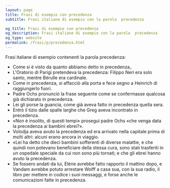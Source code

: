 ```yaml
---
layout: page
title: Frasi di esempio con precedenza 
subtitle: Frasi italiane di esempio con la parola  precedenza

og_title: Frasi di esempio con precedenza 
og_description: Frasi italiane di esempio con la parola  precedenza
og_type: website
permalink: /frasi/p/precedenza.html
---
```


Frasi italiane di esempio contenenti la parola precedenza:


- Come si è visto da quanto abbiamo detto in precedenza,.
- L'Oratorio di Parigi pretendeva la precedenza: Filippo Neri era solo santo, mentre Bérulle era cardinale.
- Come in precedenza, si affacciò alla porta e fece segno a Heinrich di raggiungerlo fuori.
- Padre Ochs pronunciò la frase seguente come se confermasse qualcosa già dichiarato in precedenza.
- Lei gli porse la guancia, come già aveva fatto in precedenza quella sera.
- Entrò il tizio dalle spalle larghe che Greg aveva incontrato in precedenza.
- «Non è insolito, di questi tempi» proseguì padre Ochs «che venga data la precedenza ai bambini ebrei?».
- Volodja aveva avuto la precedenza ed era arrivato nella capitale prima di molti altri: alcuni erano ancora in viaggio.
- «Lei ha detto che dieci bambini sofferenti di diverse malattie, e che quindi non potevano beneficiare della stessa cura, sono stati trasferiti in un ospedale speciale da cui non sono più tornati; e che gli ebrei hanno avuto la precedenza.
- Se fossero andati da lui, Elène avrebbe fatto rapporto il mattino dopo, e Vandam avrebbe potuto arrestare Wolff a casa sua, con la sua radio, il libro per mettere in codice i suoi messaggi, e forse anche le comunicazioni fatte in precedenza.
